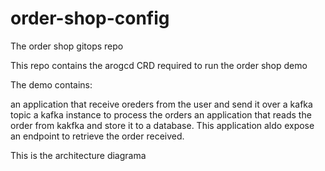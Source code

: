 # order-shop-config
The order shop gitops repo

This repo contains the arogcd CRD required to run the order shop demo

The demo contains: 

an application that receive oreders from the user and send it over a kafka topic
a kafka instance to process the orders
an application that reads the order from kakfka and store it to a database. This application aldo expose an endpoint to retrieve the order received.

This is the architecture diagrama
